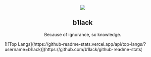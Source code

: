 <!--
### Hi there 👋
**b1lack/b1lack** is a ✨ _special_ ✨ repository because its `README.md` (this file) appears on your GitHub profile.

Here are some ideas to get you started:

- 🔭 I’m currently working on ...
- 🌱 I’m currently learning ...
- 👯 I’m looking to collaborate on ...
- 🤔 I’m looking for help with ...
- 💬 Ask me about ...
- 📫 How to reach me: ...
- 😄 Pronouns: ...
- ⚡ Fun fact: ...
-->
<p align="center">
  <img wigth="140" src="https://avatars.githubusercontent.com/u/67159619?s=40&v=4">
  <h2 align="center">b1lack</h2>
  <p align="center">Because of ignorance, so knowledge.</p>
</p>
[![Top Langs](https://github-readme-stats.vercel.app/api/top-langs/?username=b1lack)](https://github.com/b1lack/github-readme-stats)

